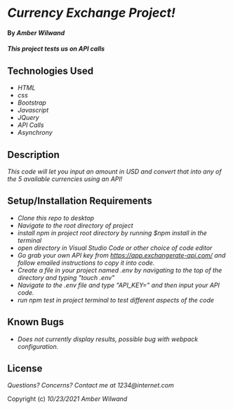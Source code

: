 # _Currency Exchange Project!_

#### By _**Amber Wilwand**_

#### _This project tests us on API calls_

## Technologies Used

- _HTML_
- _css_
- _Bootstrap_
- _Javascript_
- _JQuery_
- _API Calls_
- _Asynchrony_

## Description

_This code will let you input an amount in USD and convert that into any of the 5 available currencies using an API!_

## Setup/Installation Requirements

- _Clone this repo to desktop_
- _Navigate to the root directory of project_
- _install npm in project root directory by running $npm install in the terminal_
- _open directory in Visual Studio Code or other choice of code editor_
- _Go grab your own API key from https://app.exchangerate-api.com/ and follow emailed instructions to copy it into code._
- _Create a file in your project named .env by navigating to the top of the directory and typing "touch .env"_
- _Navigate to the .env file and type "API_KEY=" and then input your API code._
- _run npm test in project terminal to test different aspects of the code_

## Known Bugs

- _Does not currently display results, possible bug with webpack configuration._

## License

_Questions? Concerns? Contact me at 1234@internet.com_

Copyright (c) _10/23/2021_ _Amber Wilwand_
